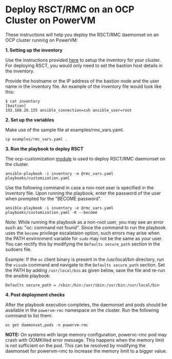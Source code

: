 Deploy RSCT/RMC on an OCP Cluster on PowerVM
=========

These instructions will help you deploy the RSCT/RMC daemonset on an OCP cluster running on PowerVM:

**1. Setting up the inventory**

Use the instructions provided [here](https://github.com/ocp-power-automation/ocp4-playbooks#setting-up-inventory) to setup the inventory for your cluster. For deploying RSCT, you would only need to set the bastion host details in the inventory.

Provide the hostname or the IP address of the bastion node and the user name in the inventory file. An example of the inventory file would look like this:

```
$ cat inventory
[bastion]
192.168.26.155 ansible_connection=ssh ansible_user=root
```

**2. Set up the variables**

Make use of the sample file at examples/rmc_vars.yaml.

```
cp examples/rmc_vars.yaml .
```

**3. Run the playbook to deploy RSCT**

The ocp-customization [module](https://github.com/ocp-power-automation/ocp4-playbooks/tree/master/playbooks/roles/ocp-customization) is used to deploy RSCT/RMC daemonset on the cluster.

```
ansible-playbook -i inventory -e @rmc_vars.yaml playbooks/customization.yaml
```

Use the following command in case a non-root user is specified in the inventory file. Upon running the playbook, enter the password of the user when prompted for the "BECOME password".

```
ansible-playbook -i inventory -e @rmc_vars.yaml playbooks/customization.yaml -K --become
```

Note: While running the playbook as a non-root user, you may see an error such as: "oc: command not found". Since the command to run the playbook uses the `become` privilege escalataion option, such errors may arise when the PATH environment variable for `sudo` may not be the same as your user. You can rectify this by modifying the `Defaults secure_path` section in the sudoers file.

Example: If the `oc` client binary is present in the /usr/local/bin directory, run the `visudo` command and navigate to the `Defaults secure_path` section. Set the PATH by adding `/usr/local/bin` as given below, save the file and re-run the ansible playbook:

```
Defaults secure_path = /sbin:/bin:/usr/sbin:/usr/bin:/usr/local/bin
```

**4. Post deployment checks**

After the playbook execution completes, the daemonset and pods should be available in the `powervm-rmc` namespace on the cluster. Run the following command to list them:

```
oc get daemonset,pods -n powervm-rmc
```

**NOTE:**
On systems with large memory configuration, powervc-rmc pod may crash with OOMKilled error message. This happens when the memory limit is not sufficient on the pod. This can be resolved by modifying the daemonset for powervm-rmc to increase the memory limit to a bigger value.
